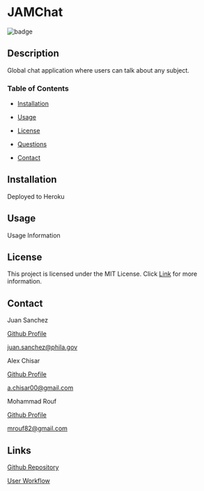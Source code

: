 # JAMChat

![badge](https://img.shields.io/badge/License-MIT-blue?style=plastic)

## Description

Global chat application where users can talk about any subject.

### Table of Contents

* [Installation](#installation)

* [Usage](#usage)

* [License](#license)

* [Questions](#questions)

* [Contact](#contact)

## Installation

Deployed to Heroku

## Usage

Usage Information

## License

This project is licensed under the MIT License.
Click [Link](https://choosealicense.com/licenses/mit/) for more information.

## Contact

Juan Sanchez

[Github Profile](https://github.com/karizmatik215)

juan.sanchez@phila.gov

Alex Chisar

[Github Profile](https://github.com/Arivas00)

a.chisar00@gmail.com

Mohammad Rouf

[Github Profile](https://github.com/mrouf82)

mrouf82@gmail.com

## Links

[Github Repository](https://github.com/Arivas00/JAMChat)

[User Workflow](https://docs.google.com/document/d/1fQLXkvS7oQ8BPgvhloA0_IRQSUBL0_pSvyhKCAf4EbI/edit?ts=60625ff4)